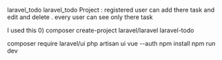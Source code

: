 laravel_todo
laravel_todo Project : registered user can add there task and edit and delete . every user can see only there task

I used this 0) composer create-project laravel/laravel laravel-todo

composer require laravel/ui
php artisan ui vue --auth
npm install
npm run dev
